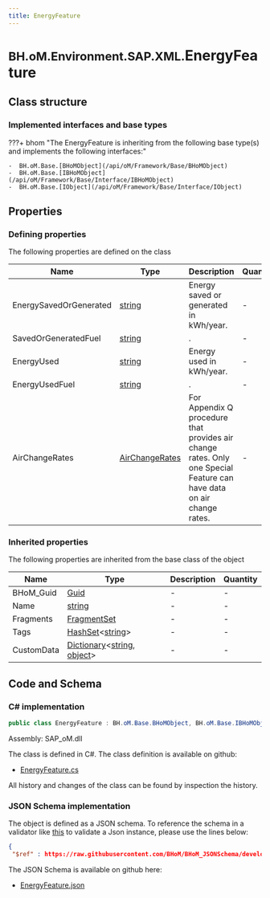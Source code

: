 ```yaml
---
title: EnergyFeature
---
```


# <small>BH.oM.Environment.SAP.XML.</small>**EnergyFeature**



## Class structure

### Implemented interfaces and base types

???+ bhom "The EnergyFeature is inheriting from the following base type(s) and implements the following interfaces:"

    -  BH.oM.Base.[BHoMObject](/api/oM/Framework/Base/BHoMObject)
    -  BH.oM.Base.[IBHoMObject](/api/oM/Framework/Base/Interface/IBHoMObject)
    -  BH.oM.Base.[IObject](/api/oM/Framework/Base/Interface/IObject)


## Properties



### Defining properties

The following properties are defined on the class

| Name             | Type             | Description      | Quantity         |
|------------------|------------------|------------------|------------------|
| EnergySavedOrGenerated | [string](https://learn.microsoft.com/en-us/dotnet/api/System.String?view=netstandard-2.0) | Energy saved or generated in kWh/year. | - |
| SavedOrGeneratedFuel | [string](https://learn.microsoft.com/en-us/dotnet/api/System.String?view=netstandard-2.0) | . | - |
| EnergyUsed | [string](https://learn.microsoft.com/en-us/dotnet/api/System.String?view=netstandard-2.0) | Energy used in kWh/year. | - |
| EnergyUsedFuel | [string](https://learn.microsoft.com/en-us/dotnet/api/System.String?view=netstandard-2.0) | . | - |
| AirChangeRates | [AirChangeRates](/api/oM/Adapter/Environment/XML/AirChangeRates) | For Appendix Q procedure that provides air change rates. Only one Special Feature can have data on air change rates. | - |


### Inherited properties
The following properties are inherited from the base class of the object

| Name             | Type             | Description      | Quantity         |
|------------------|------------------|------------------|------------------|
| BHoM_Guid | [Guid](https://learn.microsoft.com/en-us/dotnet/api/System.Guid?view=netstandard-2.0) | - | - |
| Name | [string](https://learn.microsoft.com/en-us/dotnet/api/System.String?view=netstandard-2.0) | - | - |
| Fragments | [FragmentSet](/api/oM/Framework/Base/FragmentSet) | - | - |
| Tags | [HashSet](https://learn.microsoft.com/en-us/dotnet/api/System.Collections.Generic.HashSet-1?view=netstandard-2.0)&lt;[string](https://learn.microsoft.com/en-us/dotnet/api/System.String?view=netstandard-2.0)&gt; | - | - |
| CustomData | [Dictionary](https://learn.microsoft.com/en-us/dotnet/api/System.Collections.Generic.Dictionary-2?view=netstandard-2.0)&lt;[string](https://learn.microsoft.com/en-us/dotnet/api/System.String?view=netstandard-2.0), [object](https://learn.microsoft.com/en-us/dotnet/api/System.Object?view=netstandard-2.0)&gt; | - | - |


## Code and Schema

### C# implementation

``` C# title="C#"
public class EnergyFeature : BH.oM.Base.BHoMObject, BH.oM.Base.IBHoMObject, BH.oM.Base.IObject
```

Assembly: SAP_oM.dll

The class is defined in C#. The class definition is available on github:

- [EnergyFeature.cs](https://github.com/BHoM/SAP_Toolkit/blob/develop/SAP_oM/XML\EnergyFeature.cs)

All history and changes of the class can be found by inspection the history.
### JSON Schema implementation

The object is defined as a JSON schema. To reference the schema in a validator like [this](https://www.jsonschemavalidator.net/) to validate a Json instance, please use the lines below:

``` json title="JSON Schema"
{
 "$ref" : https://raw.githubusercontent.com/BHoM/BHoM_JSONSchema/develop/SAP_oM/SAP/XML/EnergyFeature.json}
```

The JSON Schema is available on github here:

- [EnergyFeature.json](https://github.com/BHoM/BHoM_JSONSchema/blob/develop/SAP_oM/SAP/XML/EnergyFeature.json)
